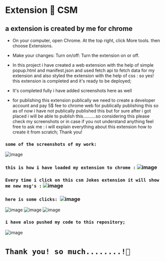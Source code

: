 # Extension 💚 CSM 

## a extension is created by me for chrome
- On your computer, open Chrome. At the top right, click More tools. then choose Extensions.
- Make your changes: Turn on/off: Turn the extension on or off.

- In this project i have created a web extension with the help of simple popup.html and manifest.json and used fetch api to fetch data for my extension
and also styled the extension with the help of css : so yes! this extension is completed and it's ready to be deployed;

- It's completed fully i have added screenshots here as well 
- for publishing this extension publically we need to create a developer account and pay 5$ fee to chrome web for publically publishing this so as of now i have not publically published this but for sure after i got placed i will be able to publish this..........so considering this please check my screenshots or in case if you not understand anything feel free to ask me : i will explain everything about this extension how to create it from scratch;
Thank you!

### ```some of the screenshots of my work:``` 
![image](https://user-images.githubusercontent.com/118621709/215868948-b967209b-0ba9-41cd-bfee-cee605ee011c.png)
### ```this is how i have loaded my extension to chrome :``` ![image](https://user-images.githubusercontent.com/118621709/215869096-76ac95ed-ad7b-455e-9cbc-dac7a4493ce1.png)
### ```Every time i click on this csm Jokes extension it will show me new msg's :``` ![image](https://user-images.githubusercontent.com/118621709/215869236-d04046fc-5f84-4fdf-9ea7-9ad0f19cb80d.png)
### ```here is some clicks: ```![image](https://user-images.githubusercontent.com/118621709/215869305-0376ae79-389e-4caf-b863-764eddfce800.png)
![image](https://user-images.githubusercontent.com/118621709/215869346-4a35b75c-576f-4f8c-9b56-d4ed372b1afa.png)
![image](https://user-images.githubusercontent.com/118621709/215869371-b8c48930-4c52-44a1-8702-58218cf4ee8b.png)
![image](https://user-images.githubusercontent.com/118621709/215869408-c849c487-57e4-475e-8bee-25753480c4b5.png)

### ```i have also pushed my code to this repository;```
![image](https://user-images.githubusercontent.com/118621709/215870927-83ff3a47-64a1-42a7-9e90-0238c7e03aad.png)


# ```Thank you! so much........!💚```
